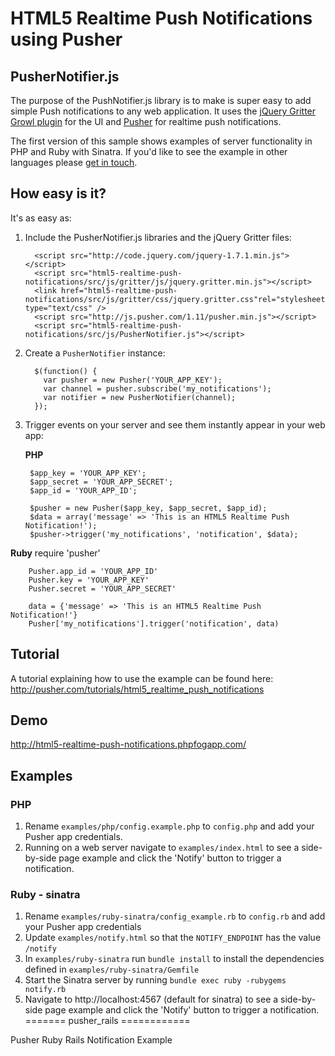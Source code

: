 # HTML5 Realtime Push Notifications using Pusher

## PusherNotifier.js

The purpose of the PushNotifier.js library is to make is super easy to add simple Push notifications to any web application. It uses the [jQuery Gritter Growl plugin](http://boedesign.com/blog/2009/07/11/growl-for-jquery-gritter/) for the UI and [Pusher](http://pusher.com) for realtime push notifications.

The first version of this sample shows examples of server functionality in PHP and Ruby with Sinatra. If you'd like to see the example in other languages please [get in touch](http://pusher.com/support).

## How easy is it?

It's as easy as:

1. Include the PusherNotifier.js libraries and the jQuery Gritter files:

         <script src="http://code.jquery.com/jquery-1.7.1.min.js"></script>
         <script src="html5-realtime-push-notifications/src/js/gritter/js/jquery.gritter.min.js"></script>
         <link href="html5-realtime-push-notifications/src/js/gritter/css/jquery.gritter.css"rel="stylesheet" type="text/css" />
         <script src="http://js.pusher.com/1.11/pusher.min.js"></script>
         <script src="html5-realtime-push-notifications/src/js/PusherNotifier.js"></script>
       
2. Create a `PusherNotifier` instance:

         $(function() {
           var pusher = new Pusher('YOUR_APP_KEY');
           var channel = pusher.subscribe('my_notifications');
           var notifier = new PusherNotifier(channel);
         });

3. Trigger events on your server and see them instantly appear in your web app:

   **PHP**

        $app_key = 'YOUR_APP_KEY';
        $app_secret = 'YOUR_APP_SECRET';
        $app_id = 'YOUR_APP_ID';

        $pusher = new Pusher($app_key, $app_secret, $app_id);
        $data = array('message' => 'This is an HTML5 Realtime Push Notification!');
        $pusher->trigger('my_notifications', 'notification', $data);
        
  **Ruby**
        require 'pusher'

        Pusher.app_id = 'YOUR_APP_ID'
        Pusher.key = 'YOUR_APP_KEY'
        Pusher.secret = 'YOUR_APP_SECRET'
  
        data = {'message' => 'This is an HTML5 Realtime Push Notification!'}
        Pusher['my_notifications'].trigger('notification', data)

## Tutorial

A tutorial explaining how to use the example can be found here:
http://pusher.com/tutorials/html5_realtime_push_notifications

## Demo

http://html5-realtime-push-notifications.phpfogapp.com/

## Examples

### PHP

1. Rename `examples/php/config.example.php` to `config.php` and add your Pusher app credentials.
2. Running on a web server navigate to `examples/index.html` to see a side-by-side page example and click the 'Notify' button to trigger a notification.

### Ruby - sinatra

1. Rename `examples/ruby-sinatra/config_example.rb` to `config.rb` and add your Pusher app credentials
2. Update `examples/notify.html` so that the `NOTIFY_ENDPOINT` has the value `/notify`
3. In `examples/ruby-sinatra` run `bundle install` to install the dependencies defined in `examples/ruby-sinatra/Gemfile`
4. Start the Sinatra server by running `bundle exec ruby -rubygems notify.rb`
5. Navigate to http://localhost:4567 (default for sinatra) to see a side-by-side page example and click the 'Notify' button to trigger a notification.
=======
pusher_rails
============

Pusher Ruby Rails Notification Example
